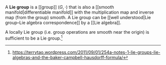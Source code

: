 A **Lie group** is a [[group]] $(G, \cdot)$ that is also a [[smooth manifold|differentiable manifold]] with the multiplication map and inverse map (from the group) smooth. A Lie group can be [[well understood|Lie group–Lie algebra correspondence]] by a [[Lie algebra]].

A locally Lie group (i.e. group operations are smooth near the origin) is sufficient to be a Lie group.[^tao]

[^tao]: https://terrytao.wordpress.com/2011/09/01/254a-notes-1-lie-groups-lie-algebras-and-the-baker-campbell-hausdorff-formula/